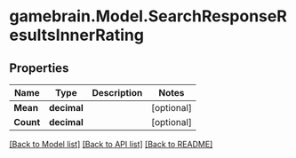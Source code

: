 # gamebrain.Model.SearchResponseResultsInnerRating

## Properties

Name | Type | Description | Notes
------------ | ------------- | ------------- | -------------
**Mean** | **decimal** |  | [optional] 
**Count** | **decimal** |  | [optional] 

[[Back to Model list]](../README.md#documentation-for-models) [[Back to API list]](../README.md#documentation-for-api-endpoints) [[Back to README]](../README.md)

